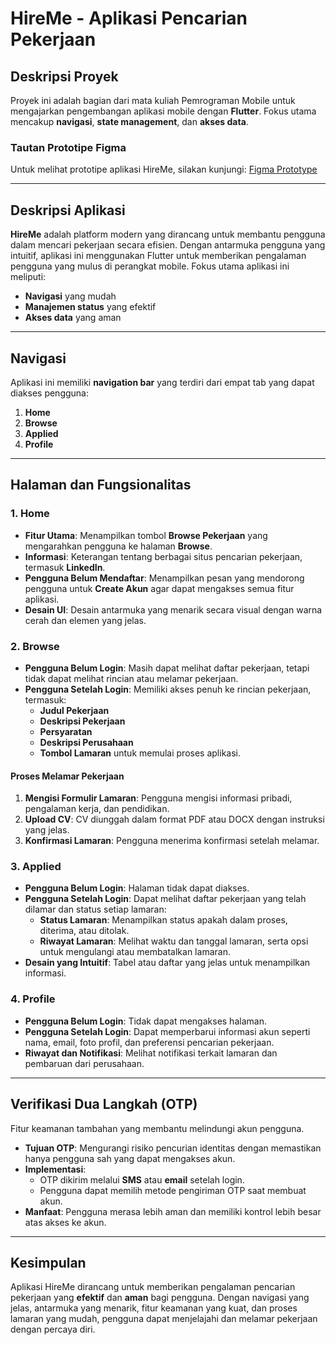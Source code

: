 # HireMe - Aplikasi Pencarian Pekerjaan

## Deskripsi Proyek

Proyek ini adalah bagian dari mata kuliah Pemrograman Mobile untuk mengajarkan pengembangan aplikasi mobile dengan **Flutter**. Fokus utama mencakup **navigasi**, **state management**, dan **akses data**.

### Tautan Prototipe Figma
Untuk melihat prototipe aplikasi HireMe, silakan kunjungi: [Figma Prototype](https://www.figma.com/design/bCdjLRwIq7X6V5IIX8K3rW/HireMe-App?node-id=0-1&t=FbXNFhbINDSmzJEv-1) <!-- Tambahkan tautan prototipe Figma yang sesuai -->

---

## Deskripsi Aplikasi

**HireMe** adalah platform modern yang dirancang untuk membantu pengguna dalam mencari pekerjaan secara efisien. Dengan antarmuka pengguna yang intuitif, aplikasi ini menggunakan Flutter untuk memberikan pengalaman pengguna yang mulus di perangkat mobile. Fokus utama aplikasi ini meliputi:

- **Navigasi** yang mudah
- **Manajemen status** yang efektif
- **Akses data** yang aman

---

## Navigasi

Aplikasi ini memiliki **navigation bar** yang terdiri dari empat tab yang dapat diakses pengguna:

1. **Home**
2. **Browse**
3. **Applied**
4. **Profile**

---

## Halaman dan Fungsionalitas

### 1. Home

- **Fitur Utama**: Menampilkan tombol **Browse Pekerjaan** yang mengarahkan pengguna ke halaman **Browse**.
- **Informasi**: Keterangan tentang berbagai situs pencarian pekerjaan, termasuk **LinkedIn**.
- **Pengguna Belum Mendaftar**: Menampilkan pesan yang mendorong pengguna untuk **Create Akun** agar dapat mengakses semua fitur aplikasi.
- **Desain UI**: Desain antarmuka yang menarik secara visual dengan warna cerah dan elemen yang jelas.

### 2. Browse

- **Pengguna Belum Login**: Masih dapat melihat daftar pekerjaan, tetapi tidak dapat melihat rincian atau melamar pekerjaan.
- **Pengguna Setelah Login**: Memiliki akses penuh ke rincian pekerjaan, termasuk:
  - **Judul Pekerjaan**
  - **Deskripsi Pekerjaan**
  - **Persyaratan**
  - **Deskripsi Perusahaan**
  - **Tombol Lamaran** untuk memulai proses aplikasi.
  
#### Proses Melamar Pekerjaan

1. **Mengisi Formulir Lamaran**: Pengguna mengisi informasi pribadi, pengalaman kerja, dan pendidikan.
2. **Upload CV**: CV diunggah dalam format PDF atau DOCX dengan instruksi yang jelas.
3. **Konfirmasi Lamaran**: Pengguna menerima konfirmasi setelah melamar.

### 3. Applied

- **Pengguna Belum Login**: Halaman tidak dapat diakses.
- **Pengguna Setelah Login**: Dapat melihat daftar pekerjaan yang telah dilamar dan status setiap lamaran:
  - **Status Lamaran**: Menampilkan status apakah dalam proses, diterima, atau ditolak.
  - **Riwayat Lamaran**: Melihat waktu dan tanggal lamaran, serta opsi untuk mengulangi atau membatalkan lamaran.
- **Desain yang Intuitif**: Tabel atau daftar yang jelas untuk menampilkan informasi.

### 4. Profile

- **Pengguna Belum Login**: Tidak dapat mengakses halaman.
- **Pengguna Setelah Login**: Dapat memperbarui informasi akun seperti nama, email, foto profil, dan preferensi pencarian pekerjaan.
- **Riwayat dan Notifikasi**: Melihat notifikasi terkait lamaran dan pembaruan dari perusahaan.

---

## Verifikasi Dua Langkah (OTP)

Fitur keamanan tambahan yang membantu melindungi akun pengguna.

- **Tujuan OTP**: Mengurangi risiko pencurian identitas dengan memastikan hanya pengguna sah yang dapat mengakses akun.
- **Implementasi**:
  - OTP dikirim melalui **SMS** atau **email** setelah login.
  - Pengguna dapat memilih metode pengiriman OTP saat membuat akun.
- **Manfaat**: Pengguna merasa lebih aman dan memiliki kontrol lebih besar atas akses ke akun.

---

## Kesimpulan

Aplikasi HireMe dirancang untuk memberikan pengalaman pencarian pekerjaan yang **efektif** dan **aman** bagi pengguna. Dengan navigasi yang jelas, antarmuka yang menarik, fitur keamanan yang kuat, dan proses lamaran yang mudah, pengguna dapat menjelajahi dan melamar pekerjaan dengan percaya diri.
